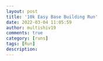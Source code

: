 ```yaml
---
layout: post
title: '10k Easy Base Building Run'
date: 2022-03-04 11:05:59
author: multishiv19
comments: true
category: [runs]
tags: [Run]
description: 
---
```


<div width='100%' class='strava-embed-placeholder' data-embed-type='activity' data-embed-id='6773530184'></div>
<script src='https://strava-embeds.com/embed.js'></script>
